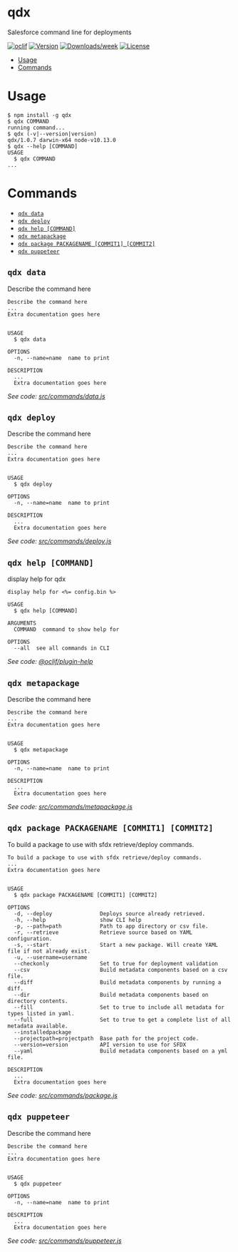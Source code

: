 qdx
===

Salesforce command line for deployments

[![oclif](https://img.shields.io/badge/cli-oclif-brightgreen.svg)](https://oclif.io)
[![Version](https://img.shields.io/npm/v/qdx.svg)](https://npmjs.org/package/qdx)
[![Downloads/week](https://img.shields.io/npm/dw/qdx.svg)](https://npmjs.org/package/qdx)
[![License](https://img.shields.io/npm/l/qdx.svg)](https://github.com/qislam/qdx/blob/master/package.json)

<!-- toc -->
* [Usage](#usage)
* [Commands](#commands)
<!-- tocstop -->
# Usage
<!-- usage -->
```sh-session
$ npm install -g qdx
$ qdx COMMAND
running command...
$ qdx (-v|--version|version)
qdx/1.0.7 darwin-x64 node-v10.13.0
$ qdx --help [COMMAND]
USAGE
  $ qdx COMMAND
...
```
<!-- usagestop -->
# Commands
<!-- commands -->
* [`qdx data`](#qdx-data)
* [`qdx deploy`](#qdx-deploy)
* [`qdx help [COMMAND]`](#qdx-help-command)
* [`qdx metapackage`](#qdx-metapackage)
* [`qdx package PACKAGENAME [COMMIT1] [COMMIT2]`](#qdx-package-packagename-commit1-commit2)
* [`qdx puppeteer`](#qdx-puppeteer)

## `qdx data`

Describe the command here

```
Describe the command here
...
Extra documentation goes here


USAGE
  $ qdx data

OPTIONS
  -n, --name=name  name to print

DESCRIPTION
  ...
  Extra documentation goes here
```

_See code: [src/commands/data.js](https://github.com/qislam/qdx/blob/v1.0.7/src/commands/data.js)_

## `qdx deploy`

Describe the command here

```
Describe the command here
...
Extra documentation goes here


USAGE
  $ qdx deploy

OPTIONS
  -n, --name=name  name to print

DESCRIPTION
  ...
  Extra documentation goes here
```

_See code: [src/commands/deploy.js](https://github.com/qislam/qdx/blob/v1.0.7/src/commands/deploy.js)_

## `qdx help [COMMAND]`

display help for qdx

```
display help for <%= config.bin %>

USAGE
  $ qdx help [COMMAND]

ARGUMENTS
  COMMAND  command to show help for

OPTIONS
  --all  see all commands in CLI
```

_See code: [@oclif/plugin-help](https://github.com/oclif/plugin-help/blob/v2.2.3/src/commands/help.ts)_

## `qdx metapackage`

Describe the command here

```
Describe the command here
...
Extra documentation goes here


USAGE
  $ qdx metapackage

OPTIONS
  -n, --name=name  name to print

DESCRIPTION
  ...
  Extra documentation goes here
```

_See code: [src/commands/metapackage.js](https://github.com/qislam/qdx/blob/v1.0.7/src/commands/metapackage.js)_

## `qdx package PACKAGENAME [COMMIT1] [COMMIT2]`

To build a package to use with sfdx retrieve/deploy commands.

```
To build a package to use with sfdx retrieve/deploy commands.
...
Extra documentation goes here


USAGE
  $ qdx package PACKAGENAME [COMMIT1] [COMMIT2]

OPTIONS
  -d, --deploy               Deploys source already retrieved.
  -h, --help                 show CLI help
  -p, --path=path            Path to app directory or csv file.
  -r, --retrieve             Retrieve source based on YAML configuration.
  -s, --start                Start a new package. Will create YAML file if not already exist.
  -u, --username=username
  --checkonly                Set to true for deployment validation
  --csv                      Build metadata components based on a csv file.
  --diff                     Build metadata components by running a diff.
  --dir                      Build metadata components based on directory contents.
  --fill                     Set to true to include all metadata for types listed in yaml.
  --full                     Set to true to get a complete list of all metadata available.
  --installedpackage
  --projectpath=projectpath  Base path for the project code.
  --version=version          API version to use for SFDX
  --yaml                     Build metadata components based on a yml file.

DESCRIPTION
  ...
  Extra documentation goes here
```

_See code: [src/commands/package.js](https://github.com/qislam/qdx/blob/v1.0.7/src/commands/package.js)_

## `qdx puppeteer`

Describe the command here

```
Describe the command here
...
Extra documentation goes here


USAGE
  $ qdx puppeteer

OPTIONS
  -n, --name=name  name to print

DESCRIPTION
  ...
  Extra documentation goes here
```

_See code: [src/commands/puppeteer.js](https://github.com/qislam/qdx/blob/v1.0.7/src/commands/puppeteer.js)_
<!-- commandsstop -->
